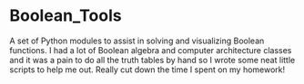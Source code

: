 # Boolean_Tools
A set of Python modules to assist in solving and visualizing Boolean functions.
I had a lot of Boolean algebra and computer architecture classes and it was a pain to do all the truth tables by hand
so I wrote some neat little scripts to help me out. Really cut down the time I spent on my homework!
